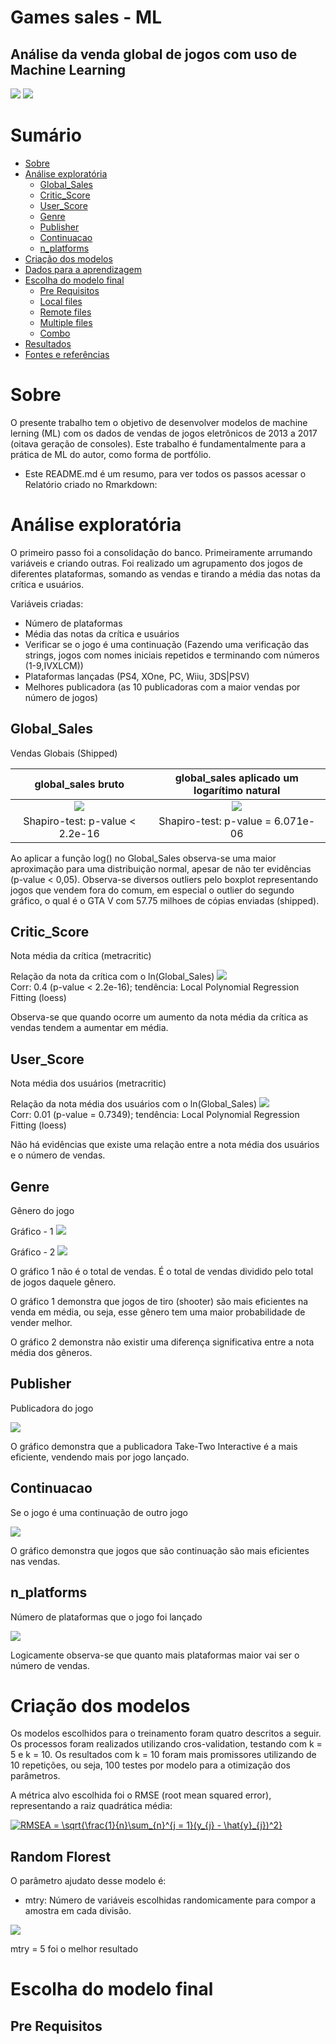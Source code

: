 # Games sales - ML
## Análise da venda global de jogos com uso de Machine Learning

<img src="https://img.shields.io/badge/R-markdown-blue?style=flat-square&logo=appveyor"/> <img src="https://img.shields.io/badge/license-MIT-yellow?style=flat-square&logo=appveyor"/>

Sumário
=================
<!--ts-->
   * [Sobre](#sobre)
   * [Análise exploratória](#análise-exploratória)
      * [Global_Sales](#Global_Sales)
      * [Critic_Score](#Critic_Score)
      * [User_Score](#User_Score)
      * [Genre](#Genre)
      * [Publisher](#Publisher)
      * [Continuacao](#Continuacao)
      * [n_platforms](#n_platforms)
   * [Criação dos modelos](#criação-dos-modelos)
   * [Dados para a aprendizagem](#criação-dos-modelos)
   * [Escolha do modelo final](#escolha-do-modelo-final)
      * [Pre Requisitos](#pre-requisitos)
      * [Local files](#local-files)
      * [Remote files](#remote-files)
      * [Multiple files](#multiple-files)
      * [Combo](#combo)
   * [Resultados](#testes)
   * [Fontes e referências](#tecnologias)
<!--te-->

Sobre
======
O presente trabalho tem o objetivo de desenvolver modelos de machine lerning (ML) com os dados de vendas de jogos eletrônicos de 2013 a 2017 (oitava geração de consoles). 
Este trabalho é fundamentalmente para a prática de ML do autor, como forma de portfólio.

- Este README.md é um resumo, para ver todos os passos acessar o Relatório criado no Rmarkdown: 


Análise exploratória
=====================
O primeiro passo foi a consolidação do banco. Primeiramente arrumando variáveis e criando outras. Foi realizado um agrupamento dos jogos de diferentes plataformas, somando as vendas e tirando a média das notas da crítica e usuários.

Variáveis criadas:
- Número de plataformas
- Média das notas da crítica e usuários
- Verificar se o jogo é uma continuação (Fazendo uma verificação das strings, jogos com nomes iniciais repetidos e terminando com números (1-9,IVXLCM))
- Plataformas lançadas (PS4, XOne, PC, Wiiu, 3DS|PSV)
- Melhores publicadora (as 10 publicadoras com a maior vendas por número de jogos)

Global_Sales
-------------
Vendas Globais (Shipped)

global_sales bruto            |  global_sales aplicado um logarítimo natural
:-------------------------:|:-------------------------:
![](plots/global_sales.jpg?raw=true)  |  ![](plots/global_sales_ln.jpg?raw=true)
Shapiro-test: p-value < 2.2e-16  |  Shapiro-test: p-value = 6.071e-06

Ao aplicar a função log() no Global_Sales observa-se uma maior aproximação para uma distribuição normal, apesar de não ter evidências (p-value < 0,05). Observa-se diversos outliers pelo boxplot representando jogos que vendem fora do comum, em especial o outlier do segundo gráfico, o qual é o GTA V com 57.75 milhoes de cópias enviadas (shipped).

Critic_Score
-------------
Nota média da crítica (metracritic)

Relação da nota da crítica com o ln(Global_Sales)
![](plots/scarter_critic_sales.png?raw=true)  
Corr: 0.4 (p-value < 2.2e-16); tendência: Local Polynomial Regression Fitting (loess)

Observa-se que quando ocorre um aumento da nota média da crítica as vendas tendem a aumentar em média.

User_Score
-------------
Nota média dos usuários (metracritic)

Relação da nota média dos usuários com o ln(Global_Sales)
![](plots/scarter_user_sales.png?raw=true)  
Corr: 0.01 (p-value = 0.7349); tendência: Local Polynomial Regression Fitting (loess)

Não há evidências que existe uma relação entre a nota média dos usuários e o número de vendas.

Genre
-------------
Gênero do jogo

Gráfico - 1
![](plots/bar_genero_sales.png?raw=true)  

Gráfico - 2
![](plots/bar_genero_critic.png?raw=true)

O gráfico 1 não é o total de vendas. É o total de vendas dividido pelo total de jogos daquele gênero.

O gráfico 1 demonstra que jogos de tiro (shooter) são mais eficientes na venda em média, ou seja, esse gênero tem uma maior probabilidade de vender melhor.

O gráfico 2 demonstra não existir uma diferença significativa entre a nota média dos gêneros.

Publisher
-------------
Publicadora do jogo

![](plots/bar_Publisher_sales.png?raw=true)  

O gráfico demonstra que a publicadora Take-Two Interactive é a mais eficiente, vendendo mais por jogo lançado.

Continuacao
-------------
Se o jogo é uma continuação de outro jogo

![](plots/bar_Continuacao_sales.png?raw=true)  

O gráfico demonstra que jogos que são continuação são mais eficientes nas vendas.

n_platforms
-------------
Número de plataformas que o jogo foi lançado

![](plots/bar_n_platforms_sales.png?raw=true)  

Logicamente observa-se que quanto mais plataformas maior vai ser o número de vendas.

Criação dos modelos
====================

Os modelos escolhidos para o treinamento foram quatro descritos a seguir. Os processos foram realizados utilizando cros-validation, testando com k = 5 e k = 10. Os resultados com k = 10 foram mais promissores utilizando de 10 repetições, ou seja, 100 testes por modelo para a otimização dos parâmetros.

A métrica alvo escolhida foi o RMSE (root mean squared error), representando a raiz quadrática média:

<a href="https://www.codecogs.com/eqnedit.php?latex=RMSEA&space;=&space;\sqrt{\frac{1}{n}\sum_{n}^{j&space;=&space;1}(y_{j}&space;-&space;\hat{y}_{j})^2}" target="_blank"><img src="https://latex.codecogs.com/gif.latex?RMSEA&space;=&space;\sqrt{\frac{1}{n}\sum_{n}^{j&space;=&space;1}(y_{j}&space;-&space;\hat{y}_{j})^2}" title="RMSEA = \sqrt{\frac{1}{n}\sum_{n}^{j = 1}(y_{j} - \hat{y}_{j})^2}" /></a>

Random Florest
-------------

O parâmetro ajudato desse modelo é:

- mtry: Número de variáveis escolhidas randomicamente para compor a amostra em cada divisão.

![](plots/model_rf.png?raw=true) 

mtry = 5 foi o melhor resultado


Escolha do modelo final
========================


Pre Requisitos
---------------